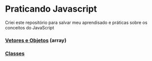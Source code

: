 # Praticando Javascript
 Criei este repositório para salvar meu aprendisado e práticas sobre os conceitos do JavaScript

### <a href="https://github.com/gmdot/Praticando-Javascript/tree/main/vetores_objetos">Vetores e Objetos</a> (array)

### <a href="https://github.com/gmdot/Praticando-Javascript/tree/main/classes_js">Classes</a>

